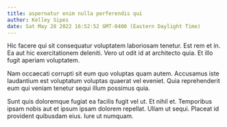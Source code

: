 ```yaml
---
title: aspernatur enim nulla perferendis qui
author: Kelley Sipes
date: Sat May 28 2022 16:52:52 GMT-0400 (Eastern Daylight Time)
---
```

Hic facere qui sit consequatur voluptatem laboriosam tenetur. Est rem et in. Ea aut hic exercitationem deleniti. Vero ut odit id at architecto quia. Et illo fugit aperiam voluptatem.

 Nam occaecati corrupti sit eum quo voluptas quam autem. Accusamus iste laudantium est voluptatum voluptas quaerat vel eveniet. Quia reprehenderit eum qui veniam tenetur sequi illum possimus quia.

 Sunt quis doloremque fugiat ea facilis fugit vel ut. Et nihil et. Temporibus ipsam nobis aut et ipsum ipsam dolorem repellat. Ullam ut sequi. Placeat id provident quibusdam eius. Iure ut numquam.